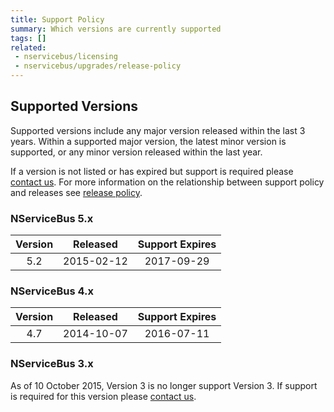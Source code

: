 ```yaml
---
title: Support Policy
summary: Which versions are currently supported
tags: []
related:
 - nservicebus/licensing
 - nservicebus/upgrades/release-policy
---
```


## Supported Versions

Supported versions include any major version released within the last 3 years. Within a supported major version, the latest minor version is supported, or any minor version released within the last year.

If a version is not listed or has expired but support is required please [contact us](http://particular.net/contactus). For more information on the relationship between support policy and releases see [release policy](/nservicebus/upgrades/release-policy.md).


### NServiceBus 5.x

|  Version  | Released        | Support Expires |
|:---------:|-----------------|:---------------:|
|   5.2   | 2015-02-12      |   2017-09-29    |


### NServiceBus 4.x

|  Version  | Released        | Support Expires |
|:---------:|-----------------|:---------------:|
|   4.7   | 2014-10-07      |   2016-07-11    |


### NServiceBus 3.x

As of 10 October 2015, Version 3 is no longer support Version 3. If support is required for this version please [contact us](http://particular.net/contactus).
